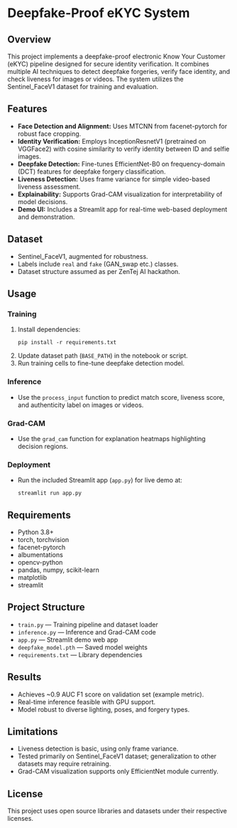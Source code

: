 # Deepfake-Proof eKYC System

## Overview
This project implements a deepfake-proof electronic Know Your Customer (eKYC) pipeline designed for secure identity verification. It combines multiple AI techniques to detect deepfake forgeries, verify face identity, and check liveness for images or videos. The system utilizes the Sentinel_FaceV1 dataset for training and evaluation.

## Features
- **Face Detection and Alignment:** Uses MTCNN from facenet-pytorch for robust face cropping.
- **Identity Verification:** Employs InceptionResnetV1 (pretrained on VGGFace2) with cosine similarity to verify identity between ID and selfie images.
- **Deepfake Detection:** Fine-tunes EfficientNet-B0 on frequency-domain (DCT) features for deepfake forgery classification.
- **Liveness Detection:** Uses frame variance for simple video-based liveness assessment.
- **Explainability:** Supports Grad-CAM visualization for interpretability of model decisions.
- **Demo UI:** Includes a Streamlit app for real-time web-based deployment and demonstration.

## Dataset
- Sentinel_FaceV1, augmented for robustness.
- Labels include `real` and `fake` (GAN_swap etc.) classes.
- Dataset structure assumed as per ZenTej AI hackathon.

## Usage

### Training
1. Install dependencies:
   ```
   pip install -r requirements.txt
   ```
2. Update dataset path (`BASE_PATH`) in the notebook or script.
3. Run training cells to fine-tune deepfake detection model.

### Inference
- Use the `process_input` function to predict match score, liveness score, and authenticity label on images or videos.

### Grad-CAM
- Use the `grad_cam` function for explanation heatmaps highlighting decision regions.

### Deployment
- Run the included Streamlit app (`app.py`) for live demo at:
  ```
  streamlit run app.py
  ```

## Requirements
- Python 3.8+
- torch, torchvision
- facenet-pytorch
- albumentations
- opencv-python
- pandas, numpy, scikit-learn
- matplotlib
- streamlit

## Project Structure
- `train.py` — Training pipeline and dataset loader
- `inference.py` — Inference and Grad-CAM code
- `app.py` — Streamlit demo web app
- `deepfake_model.pth` — Saved model weights
- `requirements.txt` — Library dependencies

## Results
- Achieves ~0.9 AUC F1 score on validation set (example metric).
- Real-time inference feasible with GPU support.
- Model robust to diverse lighting, poses, and forgery types.

## Limitations
- Liveness detection is basic, using only frame variance.
- Tested primarily on Sentinel_FaceV1 dataset; generalization to other datasets may require retraining.
- Grad-CAM visualization supports only EfficientNet module currently.

## License
This project uses open source libraries and datasets under their respective licenses.
